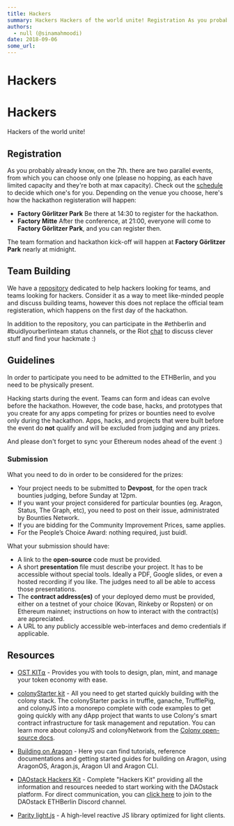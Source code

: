 ```yaml
---
title: Hackers
summary: Hackers Hackers of the world unite! Registration As you probably already know, on the 7th. there are two parallel events, from which you can choose only one (please no hopping, as each have limited capacity and theyre both at max capacity). Check out the schedule to decide which ones for you. Depending on the venue you choose, heres how the hackathon registeration will happen- Factory Görlitzer Park Be there at 14-30 to register for the hackathon. Factory Mitte After the conference, at 21-00, ev
authors:
  - null (@sinamahmoodi)
date: 2018-09-06
some_url: 
---
```


# Hackers


# Hackers
Hackers of the world unite!

## Registration
As you probably already know, on the 7th. there are two parallel events, from which you can choose only one (please no hopping, as each have limited capacity and they're both at max capacity). Check out the [schedule](http://ethberlin.com/schedule) to decide which one's for you. Depending on the venue you choose, here's how the hackathon registeration will happen:

- **Factory Görlitzer Park** Be there at 14:30 to register for the hackathon.
- **Factory Mitte** After the conference, at 21:00, everyone will come to **Factory Görlitzer Park**, and you can register then.

The team formation and hackathon kick-off will happen at **Factory Görlitzer Park** nearly at midnight.

## Team Building
We have a [repository](https://github.com/ethberlin-hackathon/ETHBerlin-Teambuilding) dedicated to help hackers looking for teams, and teams looking for hackers. Consider it as a way to meet like-minded people and discuss building teams, however this does not replace the official team registeration, which happens on the first day of the hackathon.

In addition to the repository, you can participate in the #ethberlin and #buidlyourberlinteam status channels, or the Riot [chat](https://matrix.to/#/!WTJBLneNDtLzLNlkmU:matrix.org) to discuss clever stuff and find your hackmate :)

## Guidelines
In order to participate you need to be admitted to the ETHBerlin, and you need to be physically
present.

Hacking starts during the event. Teams can form and ideas can evolve before the hackathon. However, the code base, hacks, and prototypes that you create for any apps competing for prizes or bounties need to evolve only during the hackathon. Apps, hacks, and projects that were built before the event do **not** qualify and will be excluded from judging and any prizes.

And please don't forget to sync your Ethereum nodes ahead of the event :)

### Submission
What you need to do in order to be considered for the prizes:

- Your project needs to be submitted to **Devpost**, for the open track bounties judging, before Sunday at 12pm. 
- If you want your project considered for particular bounties (eg. Aragon, Status, The Graph, etc), you need to post on their issue, administrated by Bounties Network. 
- If you are bidding for the Community Improvement Prices, same applies.
- For the People’s Choice Award: nothing required, just buidl. 

What your submission should have: 

- A link to the **open-source** code must be provided.
- A short **presentation** file must describe your project. It has to be accessible without special tools. Ideally a PDF, Google slides, or even a hosted recording if you like. The judges need to all be able to access those presentations.
- The **contract address(es)** of your deployed demo must be provided, either on a testnet of your choice (Kovan, Rinkeby or Ropsten) or on Ethereum mainnet; instructions on how to interact with the contract(s) are appreciated.
- A URL to any publicly accessible web-interfaces and demo credentials if applicable.

## Resources
- [OST KIT⍺](https://dev.ost.com/docs/simpletoken.html) - Provides you with tools to design, plan, mint, and manage your token economy with ease.

- [colonyStarter kit](https://github.com/JoinColony/colonyStarter) - All you need to get started quickly building with the colony stack. The colonyStarter packs in truffle, ganache, TrufflePig, and colonyJS into a monorepo complete with code examples to get going quickly with any dApp project that wants to use Colony's smart contract infrastructure for task management and reputation. You can learn more about colonyJS and colonyNetwork from the [Colony open-source docs](https://docs.colony.io/).

- [Building on Aragon](https://beta.kauri.io/article/35357041f8774dc785ae79989b0f0711/) - Here you can find tutorials, reference documentations and getting started guides for building on Aragon, using AragonOS, Aragon.js, Aragon UI and Aragon CLI.

- [DAOstack Hackers Kit](https://github.com/daostack/DAOstack-Hackers-Kit) - Complete "Hackers Kit" providing all the information and resources needed to start working with the DAOstack platform. For direct communication, you can [click here](https://discord.gg/WCYEvGA) to join to the DAOstack ETHBerlin Discord channel.

- [Parity light.js](https://parity-js.github.io/light.js/getting-started/installation.html) - A high-level reactive JS library optimized for light clients.